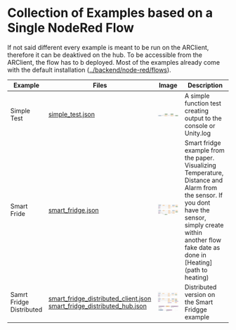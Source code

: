# Collection of Examples based on a Single NodeRed Flow

If not said different every example is meant to be run on the ARClient, therefore it can be deaktived on the hub. To be accessible from the ARClient, the flow has to b deployed.
Most of the examples already come with the default installation ([../backend/node-red/flows](../backend/node-red/flows)).



| Example | Files | Image | Description |
| --- | --- | --- | --- |
| Simple Test | [simple_test.json](simple_test.json) | ![](simple_test.jpg) | A simple function test creating output to the console or Unity.log |
| Smart Fride | [smart_fridge.json](smart_fridge.json) | ![](smart_fridge.jpg) | Smart fridge example from the paper. Visualizing Temperature, Distance and Alarm from the sensor. If you dont have the sensor, simply create within another flow fake date as done in [Heating](path to heating)|
| Samrt Fridge Distributed | [smart_fridge_distributed_client.json](smart_fridge_distributed_client.json) [smart_fridge_distributed_hub.json](smart_fridge_distributed_hub.json) | ![](smart_fridge_distributed_client.jpg) ![](smart_fridge_distributed_hub.jpg) | Distributed version on the Smart Fridgge example |
